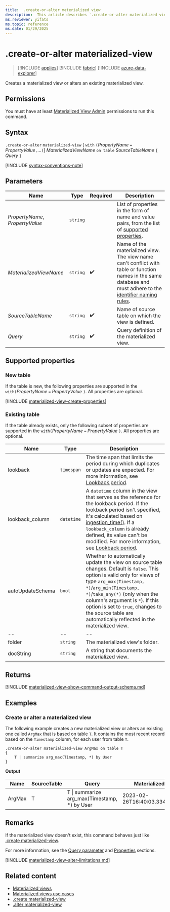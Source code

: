```yaml
---
title:  .create-or-alter materialized view
description:  This article describes `.create-or-alter materialized view`.
ms.reviewer: yifats
ms.topic: reference
ms.date: 01/29/2025
---
```

# .create-or-alter materialized-view

> [!INCLUDE [applies](../../includes/applies-to-version/applies.md)] [!INCLUDE [fabric](../../includes/applies-to-version/fabric.md)] [!INCLUDE [azure-data-explorer](../../includes/applies-to-version/azure-data-explorer.md)]

Creates a materialized view or alters an existing materialized view.

## Permissions

You must have at least [Materialized View Admin](../../access-control/role-based-access-control.md) permissions to run this command.

## Syntax

`.create-or-alter` `materialized-view` [ `with` `(`*PropertyName* `=` *PropertyValue*`,`...`)`] *MaterializedViewName* `on table` *SourceTableName* `{` *Query* `}`

[!INCLUDE [syntax-conventions-note](../../includes/syntax-conventions-note.md)]

## Parameters

| Name | Type | Required | Description |
|--|--|--|--|
| *PropertyName*, *PropertyValue* | `string` |  | List of properties in the form of name and value pairs, from the list of [supported properties](#supported-properties). |
| *MaterializedViewName* | `string` | :heavy_check_mark: | Name of the materialized view. The view name can't conflict with table or function names in the same database and must adhere to the [identifier naming rules](../../query/schema-entities/entity-names.md#identifier-naming-rules). |
| *SourceTableName* | `string` | :heavy_check_mark: | Name of source table on which the view is defined. |
| *Query* | `string` | :heavy_check_mark: | Query definition of the materialized view. |

## Supported properties

### New table

If the table is new, the following properties are supported in the `with(`*PropertyName* `=` *PropertyValue* `)`. All properties are optional.

[!INCLUDE [materialized-view-create-properties](../../includes/materialized-view-create-properties.md)]

### Existing table

If the table already exists, only the following subset of properties are supported in the `with(`*PropertyName* `=` *PropertyValue* `)`. All properties are optional.

| Name                      | Type     | Description  |
|---------------------------|--------- |--------|
| lookback | `timespan` | The time span that limits the period during which duplicates or updates are expected. For more information, see [Lookback period](../management/materialized-views/materialized-view-create.md#lookback-period). |
| lookback_column | `datetime` | A `datetime` column in the view that serves as the reference for the lookback period. If the lookback period isn't specified, it's calculated based on [ingestion_time()](../../query/ingestion-time-function.md). If a `lookback_column` is already defined, its value can't be modified. For more information, see [Lookback period](materialized-view-create.md#lookback-period). |
| autoUpdateSchema | `bool` | Whether to automatically update the view on source table changes. Default is `false`. This option is valid only for views of type `arg_max(Timestamp, *)`/`arg_min(Timestamp, *)`/`take_any(*)` (only when the column's argument is `*`). If this option is set to `true`, changes to the source table are automatically reflected in the materialized view. |
|--|--|--|
| folder | `string` | The materialized view's folder. |
| docString | `string` | A string that documents the materialized view. |

## Returns

[!INCLUDE [materialized-view-show-command-output-schema.md](../../includes/materialized-view-show-command-output-schema.md)]

## Examples

### Create or alter a materialized view

The following example creates a new materialized view or alters an existing one called `ArgMax` that is based on table `T`. It contains the most recent record based on the `Timestamp` column, for each user from table `T`.

```kusto
.create-or-alter materialized-view ArgMax on table T
{
    T | summarize arg_max(Timestamp, *) by User
}
```

**Output**

| Name | SourceTable | Query | MaterializedTo | LastRun | LastRunResult | IsHealthy | IsEnabled | Folder | DocString | AutoUpdateSchema | EffectiveDateTime | Lookback |
|--|--|--|--|--|--|--|--|--|--|--|--|--|
| ArgMax | T | T \| summarize arg_max(Timestamp, *) by User | 2023-02-26T16:40:03.3345704Z | 2023-02-26T16:44:15.9033667Z | Completed | true | true |  |  | false | 2023-02-23T14:01:42.5172342Z |  |

## Remarks

If the materialized view doesn't exist, this command behaves just like [.create materialized-view](materialized-view-create.md).

For more information, see the [Query parameter](materialized-view-create.md#query-parameter) and [Properties](materialized-view-create.md#supported-properties) sections.

[!INCLUDE [materialized-view-alter-limitations.md](../../includes/materialized-view-alter-limitations.md)]

## Related content

* [Materialized views](materialized-view-overview.md)
* [Materialized views use cases](materialized-view-use-cases.md)
* [.create materialized-view](materialized-view-create.md)
* [.alter materialized-view](materialized-view-alter.md)